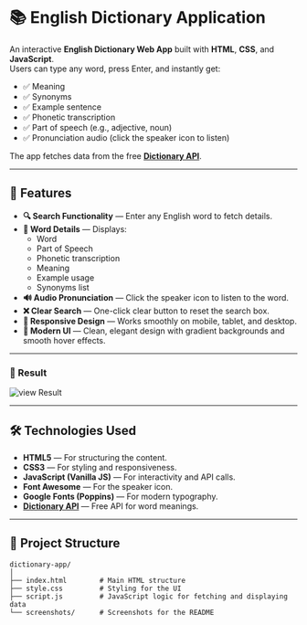 # 📚 English Dictionary Application

An interactive **English Dictionary Web App** built with **HTML**, **CSS**, and **JavaScript**.  
Users can type any word, press Enter, and instantly get:

- ✅ Meaning  
- ✅ Synonyms  
- ✅ Example sentence  
- ✅ Phonetic transcription  
- ✅ Part of speech (e.g., adjective, noun)  
- ✅ Pronunciation audio (click the speaker icon to listen)

The app fetches data from the free **[Dictionary API](https://dictionaryapi.dev/)**.

---

## 🚀 Features

- **🔍 Search Functionality** — Enter any English word to fetch details.  
- **📖 Word Details** — Displays:
  - Word
  - Part of Speech
  - Phonetic transcription
  - Meaning
  - Example usage
  - Synonyms list
- **🔊 Audio Pronunciation** — Click the speaker icon to listen to the word.
- **❌ Clear Search** — One-click clear button to reset the search box.
- **📱 Responsive Design** — Works smoothly on mobile, tablet, and desktop.
- **🎨 Modern UI** — Clean, elegant design with gradient backgrounds and smooth hover effects.

---

### 📌  Result 
![view Result](./assets/result.png)

---

## 🛠️ Technologies Used

- **HTML5** — For structuring the content.
- **CSS3** — For styling and responsiveness.
- **JavaScript (Vanilla JS)** — For interactivity and API calls.
- **Font Awesome** — For the speaker icon.
- **Google Fonts (Poppins)** — For modern typography.
- **[Dictionary API](https://dictionaryapi.dev/)** — Free API for word meanings.

---

## 📂 Project Structure

```plaintext
dictionary-app/
│
├── index.html        # Main HTML structure
├── style.css         # Styling for the UI
├── script.js         # JavaScript logic for fetching and displaying data
└── screenshots/      # Screenshots for the README
